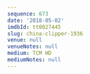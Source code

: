```yaml
---
sequence: 673
date: '2018-05-02'
imdbId: tt0027445
slug: china-clipper-1936
venue: null
venueNotes: null
medium: TCM HD
mediumNotes: null
---
```


